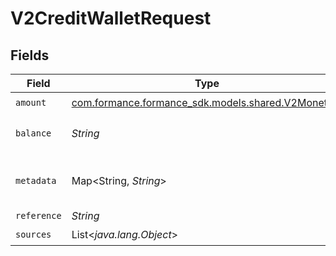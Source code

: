 # V2CreditWalletRequest


## Fields

| Field                                                                                   | Type                                                                                    | Required                                                                                | Description                                                                             |
| --------------------------------------------------------------------------------------- | --------------------------------------------------------------------------------------- | --------------------------------------------------------------------------------------- | --------------------------------------------------------------------------------------- |
| `amount`                                                                                | [com.formance.formance_sdk.models.shared.V2Monetary](../../models/shared/V2Monetary.md) | :heavy_check_mark:                                                                      | N/A                                                                                     |
| `balance`                                                                               | *String*                                                                                | :heavy_minus_sign:                                                                      | The balance to credit                                                                   |
| `metadata`                                                                              | Map<String, *String*>                                                                   | :heavy_check_mark:                                                                      | Metadata associated with the wallet.                                                    |
| `reference`                                                                             | *String*                                                                                | :heavy_minus_sign:                                                                      | N/A                                                                                     |
| `sources`                                                                               | List<*java.lang.Object*>                                                                | :heavy_check_mark:                                                                      | N/A                                                                                     |
